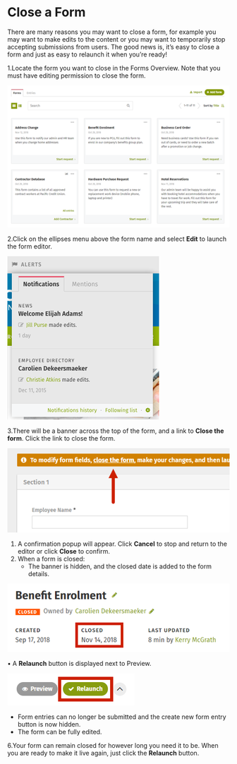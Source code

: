 # Close a Form



There are many reasons you may want to close a form, for example you may want to make edits to the content or you may want to temporarily stop accepting submissions from users. The good news is, it’s easy to close a form and just as easy to relaunch it when you’re ready!

1.Locate the form you want to close in the Forms Overview. Note that you must have editing permission to close the form.  
  


![](../../../.gitbook/assets/1%20%2830%29.png)

2.Click on the ellipses menu above the form name and select **Edit** to launch the form editor.

![](../../../.gitbook/assets/2%20%286%29.png)

3.There will be a banner across the top of the form, and a link to **Close the form**. Click the link to close the form.  


![](../../../.gitbook/assets/3%20%2813%29.png)



1. A confirmation popup will appear. Click **Cancel** to stop and return to the editor or click **Close** to confirm.
2. When a form is closed:
   * The banner is hidden, and the closed date is added to the form details.

![](../../../.gitbook/assets/4%20%2810%29.png)

• A **Relaunch** button is displayed next to Preview.

![](../../../.gitbook/assets/5%20%2820%29.png)



* Form entries can no longer be submitted and the create new form entry button is now hidden.
* The form can be fully edited.

6.Your form can remain closed for however long you need it to be. When you are ready to make it live again, just click the **Relaunch** button.

  
  


